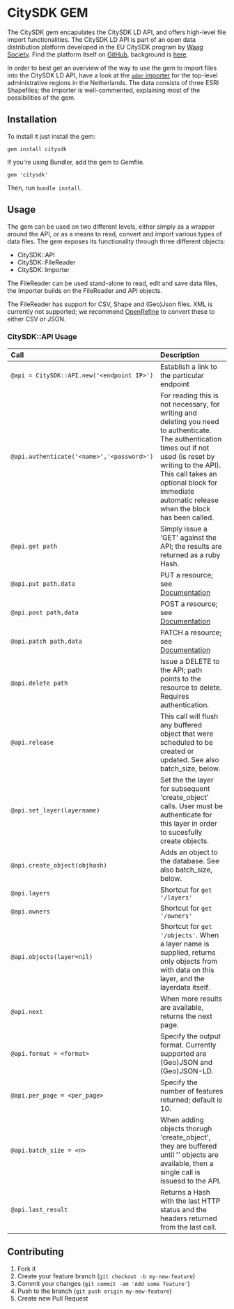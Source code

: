 # CitySDK GEM

The CitySDK gem encapulates the CitySDK LD API, and offers high-level file import functionalities.
The CitySDK LD API is part of an open data distribution platform developed in the EU CitySDK program by [Waag Society](http://waag.org).
Find the platform itself on [GitHub](https://github.com/waagsociety/citysdk-ld), background is [here](http://dev.citysdk.waag.org).

In order to best get an overview of the way to use the gem to import files into the CitySDK LD API, have a look at the [`admr` importer]((https://github.com/waagsociety/citysdk-amsterdam/tree/master/importers/admr)) for the top-level administrative regions in the Netherlands. The data consists of three ESRI Shapefiles; the importer is well-commented, explaining most of the possibilities of the gem.

## Installation

To install it just install the gem:

    gem install citysdk

If you're using Bundler, add the gem to Gemfile.

    gem 'citysdk'

Then, run `bundle install`.

## Usage

The gem can be used on two different levels, either simply as a wrapper around the API, or as a means to read, convert and import various types of data files. The gem exposes its functionality through three different objects:

- CitySDK::API
- CitySDK::FileReader
- CitySDK::Importer

The FileReader can be used stand-alone to read, edit and save data files, the Importer builds on the FileReader and API objects.

The FileReader has support for CSV, Shape and (Geo)Json files. XML is currently not supported; we recommend [OpenRefine](https://github.com/OpenRefine/OpenRefine/wiki/Downloads) to convert these to either CSV or JSON.

### CitySDK::API Usage

Call                                   | Description
|:-------------------------------------|:-------------------------------------------------------
`@api = CitySDK::API.new('<endpoint IP>')` | Establish a link to the particular endpoint
`@api.authenticate('<name>','<password>')` | For reading this is not necessary, for writing and deleting you need to authenticate. The authentication times out if not used (is reset by writing to the API). This call takes an optional  block for immediate automatic release when the block has been called.
`@api.get path` | Simply issue a 'GET' against the API; the results are returned as a ruby Hash.
`@api.put path,data` | PUT a resource; see [Documentation](https://github.com/waagsociety/citysdk-ld/wiki/Objects)
`@api.post path,data` | POST a resource; see [Documentation](https://github.com/waagsociety/citysdk-ld/wiki/Objects)
`@api.patch path,data` | PATCH a resource; see [Documentation](https://github.com/waagsociety/citysdk-ld/wiki/Objects)
`@api.delete path` | Issue a DELETE to the API; path points to the resource to delete. Requires authentication.
`@api.release` | This call will flush any buffered object that were scheduled to be created or updated. See also batch_size, below.
`@api.set_layer(layername)` | Set the the layer for subsequent 'create_object' calls. User must be authenticate for this layer in order to sucesfully create objects.
`@api.create_object(objhash)` | Adds an object to the database. See also batch_size, below.
`@api.layers` | Shortcut for `get '/layers'`
`@api.owners` | Shortcut for `get '/owners'`
`@api.objects(layer=nil)` | Shortcut for `get '/objects'`. When a layer name is supplied, returns only objects from with data on this layer, and the layerdata itself.
`@api.next` | When more results are available, returns the next page.
`@api.format = <format>` | Specify the output format. Currently supported are (Geo)JSON and (Geo)JSON-LD.
`@api.per_page = <per_page>` | Specify the number of features returned; default is 10.
`@api.batch_size = <n>` | When adding objects thorugh 'create_object', they are buffered until '<n>' objects are available, then a single call is issuesd to the API.
`@api.last_result` | Returns a Hash with the last HTTP status and the headers returned from the last call.

## Contributing

1. Fork it
2. Create your feature branch (`git checkout -b my-new-feature`)
3. Commit your changes (`git commit -am 'Add some feature'`)
4. Push to the branch (`git push origin my-new-feature`)
5. Create new Pull Request